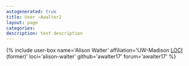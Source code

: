 ```yaml
---
autogenerated: true
title: User ›Awalter2
layout: page
categories: 
description: test description
---
```


{% include user-box name='Alison Walter' affiliation='UW-Madison [LOCI](/orgs/loci) (former)' loci='alison-walter' github='awalter17' forum='awalter17' %}
